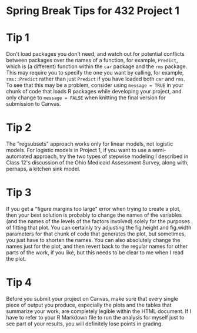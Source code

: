 # Spring Break Tips for 432 Project 1

# Tip 1

Don't load packages you don't need, and watch out for potential conflicts between packages over the names of a function, for example, `Predict`, which is (a different) function within the `car` package and the `rms` package. This may require you to specify the one you want by calling, for example, `rms::Predict` rather than just `Predict` if you have loaded both `car` and `rms`. To see that this may be a problem, consider using `message = TRUE` in your chunk of code that loads R packages while developing your project, and only change to `message = FALSE` when knitting the final version for submission to Canvas.

# Tip 2 

The "regsubsets" approach works only for linear models, not logistic models. For logistic models in Project 1, if you want to use a semi-automated approach, try the two types of stepwise modeling I described in Class 12's discussion of the Ohio Medicaid Assessment Survey, along with, perhaps, a kitchen sink model.

# Tip 3 

If you get a "figure margins too large" error when trying to create a plot, then your best solution is probably to change the names of the variables (and the names of the levels of the factors involved) solely for the purposes of fitting that plot. You can certainly try adjusting the fig.height and fig.width parameters for that chunk of code that generates the plot, but sometimes, you just have to shorten the names. You can also absolutely change the names just for the plot, and then revert back to the regular names for other parts of the work, if you like, but this needs to be clear to me when I read the plot.

# Tip 4 

Before you submit your project on Canvas, make sure that every single piece of output you produce, especially the plots and the tables that summarize your work, are completely legible within the HTML document. If I have to refer to your R Markdown file to run the analysis for myself just to see part of your results, you will definitely lose points in grading.
